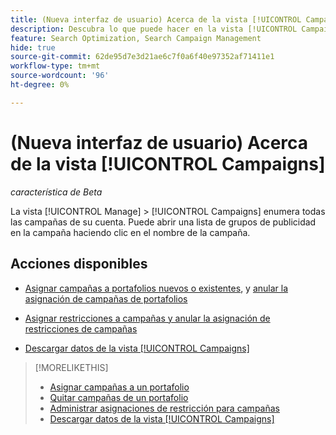 ```yaml
---
title: (Nueva interfaz de usuario) Acerca de la vista [!UICONTROL Campaigns]
description: Descubra lo que puede hacer en la vista [!UICONTROL Campaigns].
feature: Search Optimization, Search Campaign Management
hide: true
source-git-commit: 62de95d7e3d21ae6c7f0a6f40e97352af71411e1
workflow-type: tm+mt
source-wordcount: '96'
ht-degree: 0%

---
```


# (Nueva interfaz de usuario) Acerca de la vista [!UICONTROL Campaigns]

*característica de Beta*

La vista [!UICONTROL Manage] > [!UICONTROL Campaigns] enumera todas las campañas de su cuenta. Puede abrir una lista de grupos de publicidad en la campaña haciendo clic en el nombre de la campaña.

## Acciones disponibles

* [Asignar campañas a portafolios nuevos o existentes](https://experienceleague.adobe.com/en/docs/advertising/search-social-commerce/campaign-management/campaign-assign-to-portfolio), y [anular la asignación de campañas de portafolios](https://experienceleague.adobe.com/en/docs/advertising/search-social-commerce/campaign-management/campaign-remove-from-portfolio)

* [Asignar restricciones a campañas y anular la asignación de restricciones de campañas](/help/search-social-commerce/new-ui/manage/campaigns/campaign-constraint-assignments-manage.md)

* [Descargar datos de la vista [!UICONTROL Campaigns]](/help/search-social-commerce/new-ui/manage/campaigns/campaign-view-report.md)

>[!MORELIKETHIS]
>
>* [Asignar campañas a un portafolio](https://experienceleague.adobe.com/en/docs/advertising/search-social-commerce/campaign-management/campaign-assign-to-portfolio)
>* [Quitar campañas de un portafolio](https://experienceleague.adobe.com/en/docs/advertising/search-social-commerce/campaign-management/campaign-remove-from-portfolio)
>* [Administrar asignaciones de restricción para campañas](campaign-constraint-assignments-manage.md)
>* [Descargar datos de la vista [!UICONTROL Campaigns]](campaign-view-report.md)
